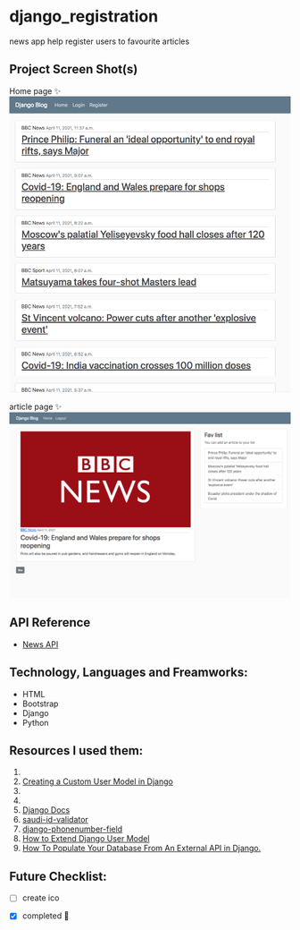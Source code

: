 # django_registration
 news app help register users to favourite articles 

## Project Screen Shot(s)
Home page :sparkles:
![](https://github.com/iAbrar/django_registration/blob/8917c795f8d3cbc4386819834dcea9a8d2036751/index.png)

article page :sparkles:
![](https://github.com/iAbrar/django_registration/blob/8917c795f8d3cbc4386819834dcea9a8d2036751/show.png)


## API Reference
- [News API](https://newsapi.org/)

## Technology, Languages and Freamworks:
- HTML
- Bootstrap 
- Django
- Python


## Resources I used them:
1. [](https://youtu.be/ECTouGZGVx0)
2. [Creating a Custom User Model in Django](https://testdriven.io/blog/django-custom-user-model/)
3. [](https://templatemo.com/tm-509-hydro)
4. [](https://youtu.be/dwgIi8dspa4)
5. [Django Docs](https://docs.djangoproject.com/)
6. [saudi-id-validator](https://github.com/dralshehri/saudi-id-validator)
7. [django-phonenumber-field](https://github.com/stefanfoulis/django-phonenumber-field)
8. [How to Extend Django User Model](https://simpleisbetterthancomplex.com/tutorial/2016/07/22/how-to-extend-django-user-model.html#abstractbaseuser)
9. [How To Populate Your Database From An External API in Django.](https://dev.to/yahaya_hk/how-to-populate-your-database-with-data-from-an-external-api-in-django-398i)

## Future Checklist:
- [ ] create ico
- [x] completed :muscle:

